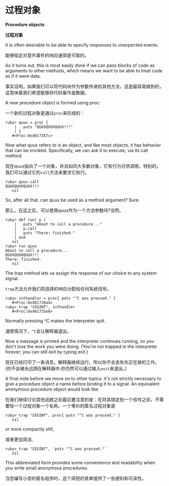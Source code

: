 # 过程对象
**Procedure objects**

**过程对象**

It is often desirable to be able to specify responses to unexpected events. 

能够指定对意外事件的响应通常是可取的。

As it turns out, this is most easily done if we can pass blocks of code as arguments to other methods, which means we want to be able to treat code as if it were data.

事实证明，如果我们可以将代码块作为参数传递给其他方法，这是最容易做到的，这意味着我们希望能够将代码看作是数据。

A new procedure object is formed using proc:

一个新的过程对象是通过`proc`来形成的：

```
ruby> quux = proc {
    |   puts "QUUXQUUXQUUX!!!"
    | }
   #<Proc:0x4017357c>
```

Now what quux refers to is an object, and like most objects, it has behavior that can be invoked. Specifically, we can ask it to execute, via its call method:

现在quux指向了一个对象，并且如同大多数对象，它有行为可供调用。特别的，我们可以通过它的`call`方法来要求它执行。

```
ruby> quux.call
QUUXQUUXQUUX!!!
   nil
```
So, after all that, can quux be used as a method argument? Sure.

那么，在这之后，可以使用quux作为一个方法参数吗?当然。

```
ruby> def run( p )
    |   puts "About to call a procedure..."
    |   p.call
    |   puts "There: finished."
    | end
   nil
ruby> run quux
About to call a procedure...
QUUXQUUXQUUX!!!
There: finished.
   nil
```

The trap method lets us assign the response of our choice to any system signal.

`trap`方法允许我们将选择的响应分配给任何系统信号。

```
ruby> inthandler = proc{ puts "^C was pressed." }
   #<Proc:0x401730a4>
ruby> trap "SIGINT", inthandler
   #<Proc:0x401735e0>
```

Normally pressing ^C makes the interpreter quit. 

通常情况下，`^C`会让解释器退出。

Now a message is printed and the interpreter continues running, so you don't lose the work you were doing. (You're not trapped in the interpreter forever; you can still exit by typing exit.)

现在已经打印了一条消息，解释器继续运行，所以你不会丢失你正在做的工作。(你不会被永远困在解释器中;你仍然可以通过输入`exit`来退出。)

A final note before we move on to other topics: it's not strictly necessary to give a procedure object a name before binding it to a signal. An equivalent anonymous procedure object would look like

在我们继续讨论其他话题之前最后要注意的是：在将其绑定到一个信号之前，不需要给一个过程对象一个名称。一个等价的匿名过程对象是

```
ruby> trap "SIGINT", proc{ puts "^C was pressed." }
   nil
```

or more compactly still,

或者更加简洁,

```
ruby> trap "SIGINT", 'puts "^C was pressed."'
   nil
```

This abbreviated form provides some convenience and readability when you write small anonymous procedures.

当您编写小型的匿名程序时，这个简短的表单提供了一些便利和可读性。